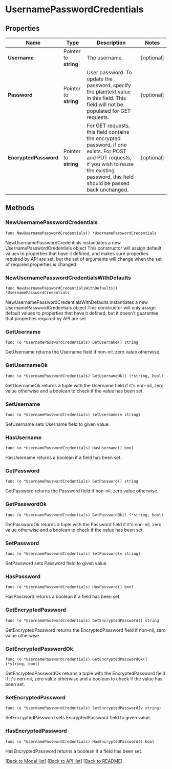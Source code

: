 # UsernamePasswordCredentials

## Properties

Name | Type | Description | Notes
------------ | ------------- | ------------- | -------------
**Username** | Pointer to **string** | The username. | [optional] 
**Password** | Pointer to **string** | User password.  To update the password, specify the plaintext value in this field.  This field will not be populated for GET requests. | [optional] 
**EncryptedPassword** | Pointer to **string** | For GET requests, this field contains the encrypted password, if one exists.  For POST and PUT requests, if you wish to reuse the existing password, this field should be passed back unchanged. | [optional] 

## Methods

### NewUsernamePasswordCredentials

`func NewUsernamePasswordCredentials() *UsernamePasswordCredentials`

NewUsernamePasswordCredentials instantiates a new UsernamePasswordCredentials object
This constructor will assign default values to properties that have it defined,
and makes sure properties required by API are set, but the set of arguments
will change when the set of required properties is changed

### NewUsernamePasswordCredentialsWithDefaults

`func NewUsernamePasswordCredentialsWithDefaults() *UsernamePasswordCredentials`

NewUsernamePasswordCredentialsWithDefaults instantiates a new UsernamePasswordCredentials object
This constructor will only assign default values to properties that have it defined,
but it doesn't guarantee that properties required by API are set

### GetUsername

`func (o *UsernamePasswordCredentials) GetUsername() string`

GetUsername returns the Username field if non-nil, zero value otherwise.

### GetUsernameOk

`func (o *UsernamePasswordCredentials) GetUsernameOk() (*string, bool)`

GetUsernameOk returns a tuple with the Username field if it's non-nil, zero value otherwise
and a boolean to check if the value has been set.

### SetUsername

`func (o *UsernamePasswordCredentials) SetUsername(v string)`

SetUsername sets Username field to given value.

### HasUsername

`func (o *UsernamePasswordCredentials) HasUsername() bool`

HasUsername returns a boolean if a field has been set.

### GetPassword

`func (o *UsernamePasswordCredentials) GetPassword() string`

GetPassword returns the Password field if non-nil, zero value otherwise.

### GetPasswordOk

`func (o *UsernamePasswordCredentials) GetPasswordOk() (*string, bool)`

GetPasswordOk returns a tuple with the Password field if it's non-nil, zero value otherwise
and a boolean to check if the value has been set.

### SetPassword

`func (o *UsernamePasswordCredentials) SetPassword(v string)`

SetPassword sets Password field to given value.

### HasPassword

`func (o *UsernamePasswordCredentials) HasPassword() bool`

HasPassword returns a boolean if a field has been set.

### GetEncryptedPassword

`func (o *UsernamePasswordCredentials) GetEncryptedPassword() string`

GetEncryptedPassword returns the EncryptedPassword field if non-nil, zero value otherwise.

### GetEncryptedPasswordOk

`func (o *UsernamePasswordCredentials) GetEncryptedPasswordOk() (*string, bool)`

GetEncryptedPasswordOk returns a tuple with the EncryptedPassword field if it's non-nil, zero value otherwise
and a boolean to check if the value has been set.

### SetEncryptedPassword

`func (o *UsernamePasswordCredentials) SetEncryptedPassword(v string)`

SetEncryptedPassword sets EncryptedPassword field to given value.

### HasEncryptedPassword

`func (o *UsernamePasswordCredentials) HasEncryptedPassword() bool`

HasEncryptedPassword returns a boolean if a field has been set.


[[Back to Model list]](../README.md#documentation-for-models) [[Back to API list]](../README.md#documentation-for-api-endpoints) [[Back to README]](../README.md)


